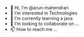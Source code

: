 - 👋 Hi, I’m @arun-mahendran
- 👀 I’m interested in Technologies
- 🌱 I’m currently learning a java
- 💞️ I’m looking to collaborate on ...
- 📫 How to reach me ...

<!---
arun-mahendran/arun-mahendran is a ✨ special ✨ repository because its `README.md` (this file) appears on your GitHub profile.
You can click the Preview link to take a look at your changes.
--->
